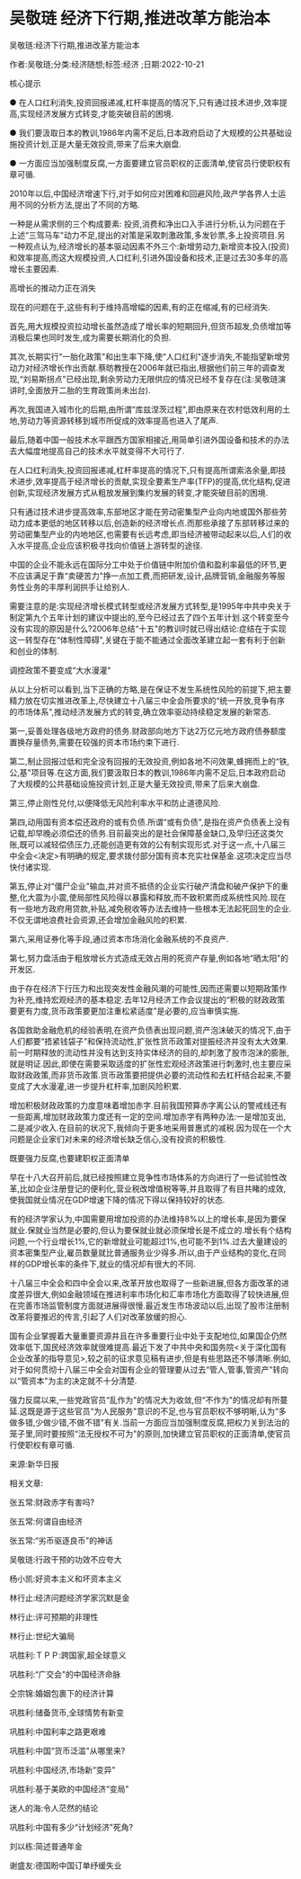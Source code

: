 # 吴敬琏  经济下行期,推进改革方能治本    
    
吴敬琏:经济下行期,推进改革方能治本    
作者:吴敬琏;分类:经济随想;标签:经济 ;日期:2022-10-21    
核心提示    
● 在人口红利消失,投资回报递减,杠杆率提高的情况下,只有通过技术进步,效率提高,实现经济发展方式转变,才能突破目前的困境.    
● 我们要汲取日本的教训,1986年内需不足后,日本政府启动了大规模的公共基础设施投资计划,正是大量无效投资,带来了后来大崩盘.    
● 一方面应当加强制度反腐,一方面要建立官员职权的正面清单,使官员行使职权有章可循.    
2010年以后,中国经济增速下行,对于如何应对困难和回避风险,政产学各界人士运用不同的分析方法,提出了不同的方略.    
一种是从需求侧的三个构成要素: 投资,消费和净出口入手进行分析,认为问题在于上述“三驾马车"动力不足,提出的对策是采取刺激政策,多发钞票,多上投资项目.另一种观点认为,经济增长的基本驱动因素不外三个:新增劳动力,新增资本投入(投资)和效率提高,而这大规模投资,人口红利,引进外国设备和技术,正是过去30多年的高增长主要因素.    
高增长的推动力正在消失    
现在的问题在于,这些有利于维持高增幅的因素,有的正在缩减,有的已经消失.    
首先,用大规模投资拉动增长虽然造成了增长率的短期回升,但货币超发,负债增加等消极后果也同时发生,成为需要长期消化的负担.    
其次,长期实行“一胎化政策"和出生率下降,使“人口红利"逐步消失,不能指望新增劳动力对经济增长作出贡献.蔡昉教授在2006年就已指出,根据他们前三年的调查发现,“刘易斯拐点"已经出现,剩余劳动力无限供应的情况已经不复存在(注:吴敬琏演讲时,全面放开二胎的生育政策尚未出台).    
再次,我国进入城市化的后期,由所谓“库兹涅茨过程",即由原来在农村低效利用的土地,劳动力等资源转移到城市所促成的效率提高也进入了尾声.    
最后,随着中国一般技术水平跟西方国家相接近,用简单引进外国设备和技术的办法去大幅度地提高自己的技术水平就变得不大可行了.    
在人口红利消失,投资回报递减,杠杆率提高的情况下,只有提高所谓索洛余量,即技术进步,效率提高于经济增长的贡献,实现全要素生产率(TFP)的提高,优化结构,促进创新,实现经济发展方式从粗放发展到集约发展的转变,才能突破目前的困境.    
只有通过技术进步提高效率,东部地区才能在劳动密集型产业向内地或国外那些劳动力成本更低的地区转移以后,创造新的经济增长点.而那些承接了东部转移过来的劳动密集型产业的内地地区,也需要有长远考虑,即当经济被带动起来以后,人们的收入水平提高,企业应该积极寻找向价值链上游转型的途径.    
中国的企业不能永远在国际分工中处于价值链中附加价值和盈利率最低的环节,更不应该满足于靠“卖硬苦力"挣一点加工费,而把研发,设计,品牌营销,金融服务等服务性业务的丰厚利润拱手让给别人.    
需要注意的是:实现经济增长模式转型或经济发展方式转型,是1995年中共中央关于制定第九个五年计划的建议中提出的,至今已经过去了四个五年计划.这个转变至今没有实现的原因是什么?2006年总结“十五"的教训时就已得出结论:症结在于实现这一转型存在“体制性障碍",关键在于能不能通过全面改革建立起一套有利于创新和创业的体制.    
调控政策不要变成“大水漫灌"    
从以上分析可以看到,当下正确的方略,是在保证不发生系统性风险的前提下,把主要精力放在切实推进改革上,尽快建立十八届三中全会所要求的“统一开放,竞争有序的市场体系",推动经济发展方式的转变,确立效率驱动持续稳定发展的新常态.    
第一,妥善处理各级地方政府的债务.财政部向地方下达2万亿元地方政府债券额度置换存量债务,需要在较强的资本市场约束下进行.    
第二,制止回报过低和完全没有回报的无效投资,例如各地不问效果,蜂拥而上的“铁,公,基"项目等.在这方面,我们要汲取日本的教训,1986年内需不足后,日本政府启动了大规模的公共基础设施投资计划,正是大量无效投资,带来了后来大崩盘.    
第三,停止刚性兑付,以便降低无风险利率水平和防止道德风险.    
第四,动用国有资本偿还政府的或有负债.所谓“或有负债",是指在资产负债表上没有记载,却早晚必须偿还的债务.目前最突出的是社会保障基金缺口,及早归还这类欠账,既可以减轻偿债压力,还能创造更有效的公有制实现形式.对于这一点,十八届三中全会<决定>有明确的规定,要求拨付部分国有资本充实社保基金.这项决定应当尽快付诸实现.    
第五,停止对“僵尸企业"输血,并对资不抵债的企业实行破产清盘和破产保护下的重整,化大震为小震,使局部性风险得以暴露和释放,而不致积累而成系统性风险.现在有一些地方政府用贷款,补贴,减免税收等办法去维持一些根本无法起死回生的企业.不仅无谓地浪费社会资源,还会增加金融风险的积累.    
第六,采用证券化等手段,通过资本市场消化金融系统的不良资产.    
第七,努力盘活由于粗放增长方式造成无效占用的死资产存量,例如各地“晒太阳"的开发区.    
由于存在经济下行压力和出现突发性金融风潮的可能性,因而还需要以短期政策作为补充,维持宏观经济的基本稳定.去年12月经济工作会议提出的“积极的财政政策要更有力度,货币政策要更加注重松紧适度"是必要的,应当审慎实施.    
各国救助金融危机的经验表明,在资产负债表出现问题,资产泡沫破灭的情况下,由于人们都要“捂紧钱袋子"和保持流动性,扩张性货币政策对提振经济并没有太大效果.前一时期释放的流动性并没有达到支持实体经济的目的,却刺激了股市泡沫的膨胀,就是明证.因此,即使在需要采取适度的扩张性宏观经济政策进行刺激时,也主要应采取财政政策,而非货币政策.货币政策要把提供必要的流动性和去杠杆结合起来,不要变成了大水漫灌,进一步提升杠杆率,加剧风险积累.    
增加积极财政政策的力度意味着增加赤字.目前我国预算赤字离公认的警戒线还有一些距离,增加财政政策力度还有一定的空间.增加赤字有两种办法:一是增加支出,二是减少收入.在目前的状况下,我倾向于更多地采用普惠式的减税.因为现在一个大问题是企业家们对未来的经济增长缺乏信心,没有投资的积极性.    
既要强力反腐,也要建职权正面清单    
早在十八大召开前后,就已经按照建立竞争性市场体系的方向进行了一些试验性改革,比如企业注册登记的便利化,营业税改增值税等等,并且取得了有目共睹的成效,使我国就业情况在GDP增速下降的情况下得以保持较好的状态.    
有的经济学家认为,中国需要用增加投资的办法维持8%以上的增长率,是因为要保就业.保就业当然是必要的,但认为要保就业就必须保增长是不成立的.增长有个结构问题,一个行业增长1%,它的新增就业可能超过1%,也可能不到1%.过去大量建设的资本密集型产业,雇员数量就比普通服务业少得多.所以,由于产业结构的变化,在同样的GDP增长率的条件下,就业的情况却有很大的不同.    
十八届三中全会和四中全会以来,改革开放也取得了一些新进展,但各方面改革的进度差异很大,例如金融领域在推进利率市场化和汇率市场化方面取得了较快进展,但在完善市场监管制度方面就进展得很慢.最近发生市场波动以后,出现了股市注册制改革将要推迟的传言,引起了人们对改革放缓的担心.    
国有企业掌握着大量重要资源并且在许多重要行业中处于支配地位,如果国企仍然效率低下,国民经济效率就很难提高.最近下发了中共中央和国务院<关于深化国有企业改革的指导意见>,较之前的征求意见稿有进步,但是有些思路还不够清晰.例如,对于如何贯彻十八届三中全会对国有企业的管理要从过去“管人,管事,管资产"转向以“管资本"为主的决定就不十分清楚.    
强力反腐以来,一些党政官员“乱作为"的情况大为收敛,但“不作为"的情况却有所蔓延.这既是源于这些官员“为人民服务"意识的不足,也与官员职权不够明晰,认为“多做多错,少做少错,不做不错"有关.当前一方面应当加强制度反腐,把权力关到法治的笼子里,同时要按照“法无授权不可为"的原则,加快建立官员职权的正面清单,使官员行使职权有章可循.    
来源:新华日报    
    
相关文章:    
张五常:财政赤字有害吗?    
张五常:何谓自由经济    
张五常:“劣币驱逐良币"的神话    
吴敬琏:行政干预的功效不应夸大    
杨小凯:好资本主义和坏资本主义    
林行止:经济问题经济学家沉默是金    
林行止:评可预期的非理性    
林行止:世纪大骗局    
巩胜利:ＴＰＰ:跨国家,超全球意义    
巩胜利:“广交会"的中国经济命脉    
仝宗锦:婚姻包裹下的经济计算    
巩胜利:储备货币,全球情势有新变    
巩胜利:中国利率之路更艰难    
巩胜利:中国“货币泛滥"从哪里来?    
巩胜利:中国经济,市场新“变异"    
巩胜利:基于美欧的中国经济“变局"    
迷人的海:令人茫然的结论    
巩胜利:中国有多少“计划经济"死角?    
刘以栋:简述普通年金    
谢盛友:德国盼中国订单纾缓失业
